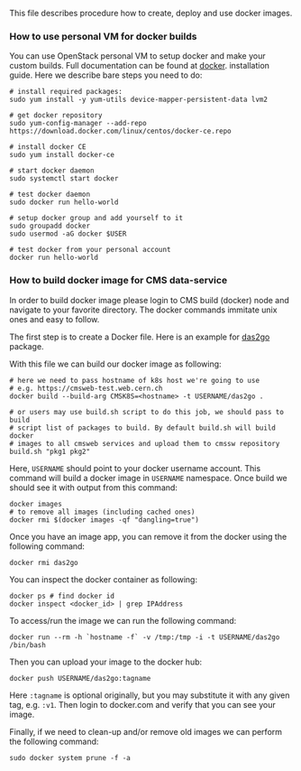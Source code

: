 This file describes procedure how to create, deploy and use docker images.

### How to use personal VM for docker builds
You can use OpenStack personal VM to setup docker and make your custom builds.
Full documentation can be found at
[docker](https://docs.docker.com/install/linux/docker-ce/centos/#install-docker-ce-1).
installation guide. Here we describe bare steps you need to do:
```
# install required packages:
sudo yum install -y yum-utils device-mapper-persistent-data lvm2

# get docker repository
sudo yum-config-manager --add-repo https://download.docker.com/linux/centos/docker-ce.repo

# install docker CE
sudo yum install docker-ce

# start docker daemon
sudo systemctl start docker

# test docker daemon
sudo docker run hello-world

# setup docker group and add yourself to it
sudo groupadd docker
sudo usermod -aG docker $USER

# test docker from your personal account
docker run hello-world
```

### How to build docker image for CMS data-service
In order to build docker image please login to CMS build (docker) node and
navigate to your favorite directory. The docker commands immitate unix ones
and easy to follow.

The first step is to create a Docker file. Here is an example for
[das2go](https://github.com/vkuznet/CMSKubernetes/blob/master/docker/das2go/Dockerfile) package.

With this file we can build our docker image as following:
```
# here we need to pass hostname of k8s host we're going to use
# e.g. https://cmsweb-test.web.cern.ch
docker build --build-arg CMSK8S=<hostname> -t USERNAME/das2go .

# or users may use build.sh script to do this job, we should pass to build
# script list of packages to build. By default build.sh will build docker
# images to all cmsweb services and upload them to cmssw repository
build.sh "pkg1 pkg2"
```
Here, `USERNAME` should point to your docker username account. This command will build a docker image
in `USERNAME` namespace. Once build we should see it with output from this command:
```
docker images
# to remove all images (including cached ones)
docker rmi $(docker images -qf "dangling=true")
```
Once you have an image app, you can remove it from the docker using the
following command:
```
docker rmi das2go
```
You can inspect the docker container as following:
```
docker ps # find docker id
docker inspect <docker_id> | grep IPAddress
```
To access/run the image we can run the following command:
```
docker run --rm -h `hostname -f` -v /tmp:/tmp -i -t USERNAME/das2go /bin/bash
```
Then you can upload your image to the docker hub:
```
docker push USERNAME/das2go:tagname
```
Here `:tagname` is optional originally, but you may substitute it with any given tag, e.g.
`:v1`. Then login to docker.com and verify that you can see your image.

Finally, if we need to clean-up and/or remove old images we can perform the
following command:
```
sudo docker system prune -f -a
```
